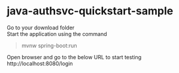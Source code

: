 # java-authsvc-quickstart-sample

Go to your download folder<br/>
Start the application using the command
>mvnw spring-boot:run

Open browser and go to the below URL to start testing<br/>
http://localhost:8080/login
